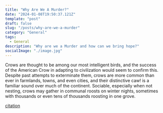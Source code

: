 ```yaml
---
title: "Why Are We A Murder?"
date: "2024-01-08T19:50:37.121Z"
template: "post"
draft: false
slug: "/posts/why-are-we-a-murder"
category: "General"
tags:
  - General
description: "Why are we a Murder and how can we bring hope?"
socialImage: "./image.jpg"
---
```


Crows are thought to be among our most intelligent birds, and the success of the American Crow in adapting to civilization would seem to confirm this. Despite past attempts to exterminate them, crows are more common than ever in farmlands, towns, and even cities, and their distinctive caw! is a familiar sound over much of the continent. Sociable, especially when not nesting, crows may gather in communal roosts on winter nights, sometimes with thousands or even tens of thousands roosting in one grove. 

[citation](https://www.audubon.org/field-guide/bird/american-crow)